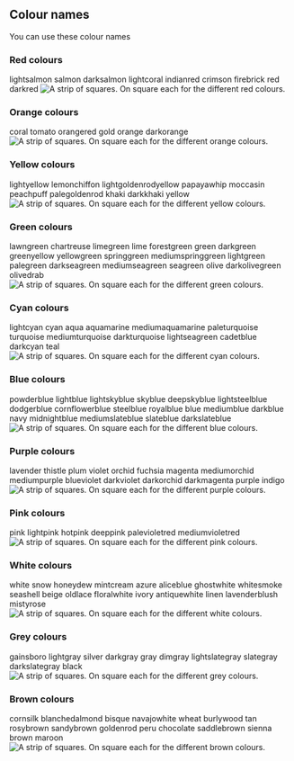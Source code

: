 ## Colour names

You can use these colour names

### Red colours
lightsalmon
salmon
darksalmon
lightcoral
indianred
crimson
firebrick
red
darkred
![A strip of squares. On square each for the different red colours.](images/red.png)

### Orange colours
coral
tomato
orangered
gold
orange
darkorange
![A strip of squares. On square each for the different orange colours.](images/orange.png)

### Yellow colours
lightyellow
lemonchiffon
lightgoldenrodyellow
papayawhip
moccasin
peachpuff
palegoldenrod
khaki
darkkhaki
yellow
![A strip of squares. On square each for the different yellow colours.](images/yellow.png)

### Green colours
lawngreen
chartreuse
limegreen
lime
forestgreen
green
darkgreen
greenyellow
yellowgreen
springgreen
mediumspringgreen
lightgreen
palegreen
darkseagreen
mediumseagreen
seagreen
olive
darkolivegreen
olivedrab
![A strip of squares. On square each for the different green colours.](images/green.png)

### Cyan colours
lightcyan
cyan
aqua
aquamarine
mediumaquamarine
paleturquoise
turquoise
mediumturquoise
darkturquoise
lightseagreen
cadetblue
darkcyan
teal
![A strip of squares. On square each for the different cyan colours.](images/cyan.png)

### Blue colours
powderblue
lightblue
lightskyblue
skyblue
deepskyblue
lightsteelblue
dodgerblue
cornflowerblue
steelblue
royalblue
blue
mediumblue
darkblue
navy
midnightblue
mediumslateblue
slateblue
darkslateblue
![A strip of squares. On square each for the different blue colours.](images/blue.png)

### Purple colours
lavender
thistle
plum
violet
orchid
fuchsia
magenta
mediumorchid
mediumpurple
blueviolet
darkviolet
darkorchid
darkmagenta
purple
indigo
![A strip of squares. On square each for the different purple colours.](images/purple.png)

### Pink colours
pink
lightpink
hotpink
deeppink
palevioletred
mediumvioletred
![A strip of squares. On square each for the different pink colours.](images/pink.png)

### White colours
white
snow
honeydew
mintcream
azure
aliceblue
ghostwhite
whitesmoke
seashell
beige
oldlace
floralwhite
ivory
antiquewhite
linen
lavenderblush
mistyrose
![A strip of squares. On square each for the different white colours.](images/white.png)

### Grey colours
gainsboro
lightgray
silver
darkgray
gray
dimgray
lightslategray
slategray
darkslategray
black
![A strip of squares. On square each for the different grey colours.](images/grey.png)

### Brown colours
cornsilk
blanchedalmond
bisque
navajowhite
wheat
burlywood
tan
rosybrown
sandybrown
goldenrod
peru
chocolate
saddlebrown
sienna
brown
maroon
![A strip of squares. On square each for the different brown colours.](images/brown.png)

